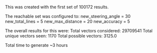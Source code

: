 This was created with the first set of 100172 results.

The reachable set was configured to:
new_steering_angle  = 30
new_total_lines     = 5
new_max_distance    = 20
new_accuracy        = 5


The overall results for this were:
Total vectors considered:	29709541
Total unique vectors seen:	1170
Total possible vectors:		3125.0


Total time to generate ~3 hours